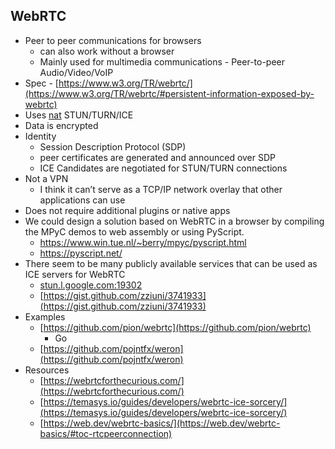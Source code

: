 ## WebRTC

- Peer to peer communications for browsers
    - can also work without a browser
    - Mainly used for multimedia communications - Peer-to-peer Audio/Video/VoIP
- Spec - [https://www.w3.org/TR/webrtc/](https://www.w3.org/TR/webrtc/#persistent-information-exposed-by-webrtc)
- Uses [nat](02021-internet-protocol.md) STUN/TURN/ICE
- Data is encrypted
- Identity
    - Session Description Protocol (SDP)
    - peer certificates are generated and announced over SDP
    - ICE Candidates are negotiated for STUN/TURN connections
- Not a VPN
    - I think it can’t serve as a TCP/IP network overlay that other applications can use
- Does not require additional plugins or native apps
- We could design a solution based on WebRTC in a browser by compiling the MPyC demos to web assembly or using PyScript.
	- https://www.win.tue.nl/~berry/mpyc/pyscript.html
	- https://pyscript.net/
- There seem to be many publicly available services that can be used as ICE servers for WebRTC
    - [stun.l.google.com:19302](http://stun.l.google.com:19302/)
    - [https://gist.github.com/zziuni/3741933](https://gist.github.com/zziuni/3741933)
- Examples
    - [https://github.com/pion/webrtc](https://github.com/pion/webrtc)
        - Go
    - [https://github.com/pojntfx/weron](https://github.com/pojntfx/weron)
- Resources
    - [https://webrtcforthecurious.com/](https://webrtcforthecurious.com/)
    - [https://temasys.io/guides/developers/webrtc-ice-sorcery/](https://temasys.io/guides/developers/webrtc-ice-sorcery/)
    - [https://web.dev/webrtc-basics/](https://web.dev/webrtc-basics/#toc-rtcpeerconnection)